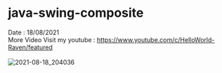 # java-swing-composite
Date : 18/08/2021<br/>
More Video
Visit my youtube : https://www.youtube.com/c/HelloWorld-Raven/featured
<br/><br/>
![2021-08-18_204036](https://user-images.githubusercontent.com/58245926/129909519-5b6c471b-13b5-4620-8a0d-8295cf1cb28f.png)
